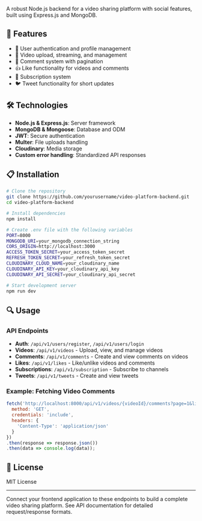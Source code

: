 A robust Node.js backend for a video sharing platform with social features, built using Express.js and MongoDB.

## 🚀 Features

- 👤 User authentication and profile management
- 🎥 Video upload, streaming, and management
- 💬 Comment system with pagination
- 👍 Like functionality for videos and comments
- 🔔 Subscription system
- 🐦 Tweet functionality for short updates

## 🛠️ Technologies

- **Node.js & Express.js**: Server framework
- **MongoDB & Mongoose**: Database and ODM
- **JWT**: Secure authentication
- **Multer**: File uploads handling
- **Cloudinary**: Media storage
- **Custom error handling**: Standardized API responses

## 📋 Installation

```bash
# Clone the repository
git clone https://github.com/yourusername/video-platform-backend.git
cd video-platform-backend

# Install dependencies
npm install

# Create .env file with the following variables
PORT=8000
MONGODB_URI=your_mongodb_connection_string
CORS_ORIGIN=http://localhost:3000
ACCESS_TOKEN_SECRET=your_access_token_secret
REFRESH_TOKEN_SECRET=your_refresh_token_secret
CLOUDINARY_CLOUD_NAME=your_cloudinary_name
CLOUDINARY_API_KEY=your_cloudinary_api_key
CLOUDINARY_API_SECRET=your_cloudinary_api_secret

# Start development server
npm run dev
```

## 🔍 Usage

### API Endpoints

- **Auth**: `/api/v1/users/register`, `/api/v1/users/login`
- **Videos**: `/api/v1/videos` - Upload, view, and manage videos
- **Comments**: `/api/v1/comments` - Create and view comments on videos
- **Likes**: `/api/v1/likes` - Like/unlike videos and comments
- **Subscriptions**: `/api/v1/subscription` - Subscribe to channels
- **Tweets**: `/api/v1/tweets` - Create and view tweets

### Example: Fetching Video Comments

```javascript
fetch('http://localhost:8000/api/v1/videos/{videoId}/comments?page=1&limit=10', {
  method: 'GET',
  credentials: 'include',
  headers: {
    'Content-Type': 'application/json'
  }
})
.then(response => response.json())
.then(data => console.log(data));
```

## 📜 License

MIT License

---

Connect your frontend application to these endpoints to build a complete video sharing platform. See API documentation for detailed request/response formats.
